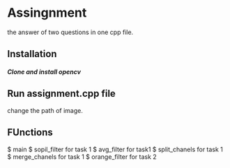# Assingnment
the answer of two questions in one cpp file.

## Installation
##### Clone and install opencv

## Run assignment.cpp file
change the path of image.

## FUnctions
  $ main
  $ sopil_filter for task 1
  $ avg_filter for task1
  $ split_chanels for task 1
  $ merge_chanels for task 1
  $ orange_filter for task 2
